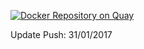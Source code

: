 [![Docker Repository on Quay](https://quay.io/repository/ngineered/alpine-bash/status?token=e691cf7d-32b9-40f6-b198-ecac8b50512d "Docker Repository on Quay")](https://quay.io/repository/ngineered/alpine-bash)

Update Push: 31/01/2017
